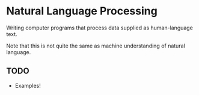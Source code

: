 # Natural Language Processing

Writing computer programs that process data supplied as human-language text.

Note that this is not quite the same as machine understanding of natural language.


## TODO

- Examples!
